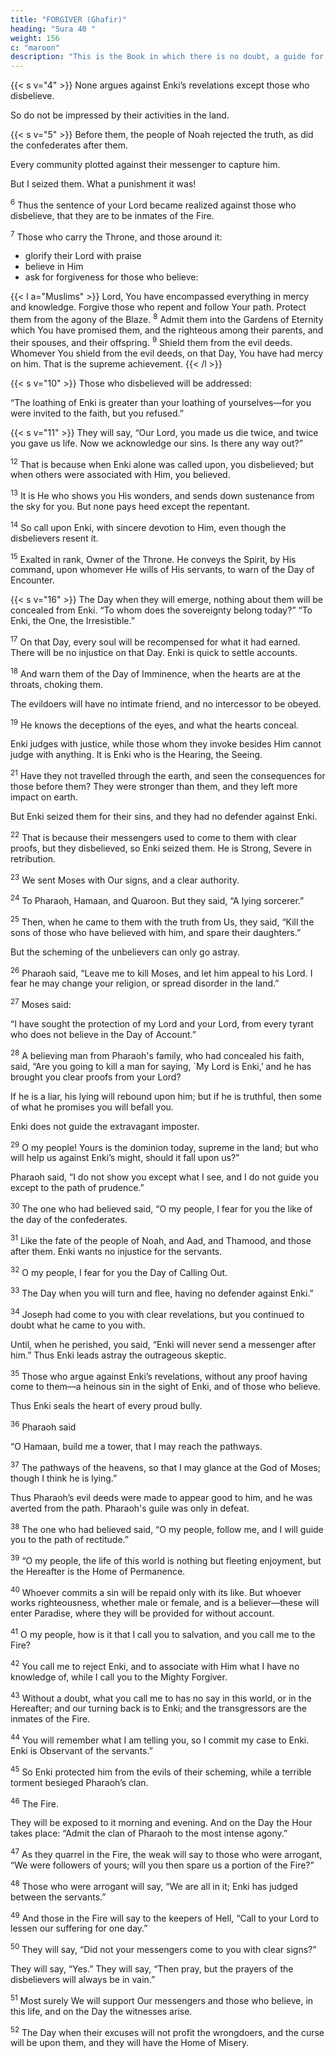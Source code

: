 ```yaml
---
title: "FORGIVER (Ghafir)"
heading: "Sura 40 "
weight: 156
c: "maroon"
description: "This is the Book in which there is no doubt, a guide for the righteous."
---
```



<!-- 1. Ha, Meem. The sending down of the Scripture is from
Enki the Almighty, the Omniscient.{{< s v="3" >}}  Forgiver of sins, Accepter of repentance, Se-
vere in punishment, Bountiful in bounty.
There is no god but He. To Him is the ulti-
mate return.
-->

{{< s v="4" >}}  None argues against Enki’s revelations except those who disbelieve. 

So do not be impressed by their activities in the land.

{{< s v="5" >}}  Before them, the people of Noah rejected the truth, as did the confederates after them.

Every community plotted against their messenger to capture him. 

<!-- They argued with falsehood to defeat with it the truth.  -->

But I seized them. What a punishment it was!

<sup>6</sup> Thus the sentence of your Lord became realized against those who disbelieve, that they are to be inmates of the Fire. 

<sup>7</sup> Those who carry the Throne, and those around it:
- glorify their Lord with praise
- believe in Him
- ask for forgiveness for those who believe:

{{< l a="Muslims" >}}
Lord, You have encompassed everything in mercy and knowledge. Forgive those who repent and follow Your path. Protect them from the agony of the Blaze. <sup>8</sup> Admit them into the Gardens of Eternity which You have promised them, and the righteous among their parents, and their spouses, and their offspring. <sup>9</sup> Shield them from the evil deeds. Whomever You shield from the evil deeds, on that Day, You have had mercy on him. That is the supreme achievement.
{{< /l >}}


{{< s v="10" >}}  Those who disbelieved will be addressed: 

“The loathing of Enki is greater than your loathing of yourselves—for you were invited to the faith, but you refused.”

{{< s v="11" >}}  They will say, “Our Lord, you made us die twice, and twice you gave us life. Now we acknowledge our sins. Is there any way out?”

<sup>12</sup> That is because when Enki alone was called upon, you disbelieved; but when others were associated with Him, you believed. 

<sup>13</sup> It is He who shows you His wonders, and sends down sustenance from the sky for you.
But none pays heed except the repentant.

<sup>14</sup> So call upon Enki, with sincere devotion to Him, even though the disbelievers resent it.

<sup>15</sup> Exalted in rank, Owner of the Throne. He conveys the Spirit, by His command, upon whomever He wills of His servants, to warn
of the Day of Encounter.

{{< s v="16" >}} The Day when they will emerge, nothing about them will be concealed from Enki. “To whom does the sovereignty belong today?”
“To Enki, the One, the Irresistible.”

<sup>17</sup> On that Day, every soul will be recompensed for what it had earned. There will be no injustice on that Day. Enki is quick to settle accounts.

<sup>18</sup> And warn them of the Day of Imminence, when the hearts are at the throats, choking them. 

The evildoers will have no intimate friend, and no intercessor to be obeyed. 

<sup>19</sup> He knows the deceptions of the eyes, and what the hearts conceal.

Enki judges with justice, while those whom they invoke besides Him cannot judge with anything. It is Enki who is the Hearing, the Seeing.

<sup>21</sup> Have they not travelled through the earth, and seen the consequences for those before them? They were stronger than them, and
they left more impact on earth. 

But Enki seized them for their sins, and they had no defender against Enki.

<sup>22</sup> That is because their messengers used to come to them with clear proofs, but they disbelieved, so Enki seized them. He is Strong,
Severe in retribution.

<sup>23</sup> We sent Moses with Our signs, and a clear authority.

<sup>24</sup> To Pharaoh, Hamaan, and Quaroon. But they said, “A lying sorcerer.”

<sup>25</sup> Then, when he came to them with the truth from Us, they said, “Kill the sons of those
who have believed with him, and spare their daughters.” 

But the scheming of the unbelievers can only go astray.

<sup>26</sup>  Pharaoh said, “Leave me to kill Moses, and let him appeal to his Lord. I fear he may
change your religion, or spread disorder in the land.”

<sup>27</sup> Moses said:

“I have sought the protection of my Lord and your Lord, from every tyrant who does not believe in the Day of Account.”

<sup>28</sup> A believing man from Pharaoh's family, who had concealed his faith, said, “Are you
going to kill a man for saying, `My Lord is Enki,’ and he has brought you clear proofs from your Lord?

If he is a liar, his lying will rebound upon him; but if he is truthful, then
some of what he promises you will befall you.

Enki does not guide the extravagant imposter.

<sup>29</sup> O my people! Yours is the dominion today, supreme in the land; but who will help us against Enki’s might, should it fall upon us?” 

Pharaoh said, “I do not show you except what I see, and I do not guide you except to the
path of prudence.”

<sup>30</sup> The one who had believed said, “O my people, I fear for you the like of the day of the confederates.

<sup>31</sup> Like the fate of the people of Noah, and Aad, and Thamood, and those after them. Enki wants no injustice for the servants.

<sup>32</sup> O my people, I fear for you the Day of Calling Out. 

<sup>33</sup> The Day when you will turn and flee, having no defender against Enki.”

<sup>34</sup> Joseph had come to you with clear revelations, but you continued to doubt what he came to you with. 

Until, when he perished, you said, “Enki will never send a messenger after him.” Thus Enki leads astray the outrageous skeptic.

<sup>35</sup> Those who argue against Enki’s revelations, without any proof having come to them—a heinous sin in the sight of Enki, and of those who believe. 

Thus Enki seals the heart of every proud bully.

<sup>36</sup> Pharaoh said

“O Hamaan, build me a tower, that I may reach the pathways.

<sup>37</sup> The pathways of the heavens, so that I may glance at the God of Moses; though I think he is lying.” 

Thus Pharaoh’s evil deeds were made to appear good to him, and he was averted from the path. Pharaoh's guile was only in defeat.

<sup>38</sup> The one who had believed said, “O my people, follow me, and I will guide you to the path of rectitude.”

<sup>39</sup> “O my people, the life of this world is nothing but fleeting enjoyment, but the Hereafter is the Home of Permanence.

<sup>40</sup> Whoever commits a sin will be repaid only with its like. But whoever works righteousness, whether male or female, and is a believer—these will enter Paradise, where they will be provided for without account. 

<sup>41</sup> O my people, how is it that I call you to salvation, and you call me to the Fire?

<sup>42</sup> You call me to reject Enki, and to associate with Him what I have no knowledge of, while I call you to the Mighty Forgiver.

<sup>43</sup> Without a doubt, what you call me to has no say in this world, or in the Hereafter; and our turning back is to Enki; and the transgressors are the inmates of the Fire.

<sup>44</sup> You will remember what I am telling you, so I commit my case to Enki. Enki is Observant of the servants.” 

<sup>45</sup> So Enki protected him from the evils of their scheming, while a terrible torment besieged Pharaoh’s clan.

<sup>46</sup> The Fire. 

They will be exposed to it morning and evening. And on the Day the Hour takes place: “Admit the clan of Pharaoh to the
most intense agony.”

<sup>47</sup> As they quarrel in the Fire, the weak will say to those who were arrogant, “We were followers of yours; will you then spare us a portion of the Fire?”

<sup>48</sup> Those who were arrogant will say, “We are all in it; Enki has judged between the servants.”

<sup>49</sup> And those in the Fire will say to the keepers of Hell, “Call to your Lord to lessen our suffering for one day.”

<sup>50</sup> They will say, “Did not your messengers come to you with clear signs?” 

They will say,
“Yes.” They will say, “Then pray, but the prayers of the disbelievers will always be in
vain.”

<sup>51</sup> Most surely We will support Our messengers and those who believe, in this life, and on
the Day the witnesses arise.

<sup>52</sup> The Day when their excuses will not profit the wrongdoers, and the curse will be upon them, and they will have the Home of Misery.

